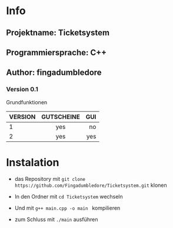 # Info
## Projektname: Ticketsystem
## Programmiersprache: C++
## Author: fingadumbledore


### Version 0.1
Grundfunktionen


| VERSION       |GUTSCHEINE     | GUI   | 
| ------------- |:-------------:| -----:|
| 1             | yes           |  no   |
| 2             | yes           |  yes  |

# Instalation

- das Repository mit `git clone https://github.com/Fingadumbledore/Ticketsystem.git` klonen

- In den Ordner mit `cd Ticketsystem` wechseln

- Und mit `g++ main.cpp -o main ` kompilieren

- zum Schluss mit `./main` ausführen







